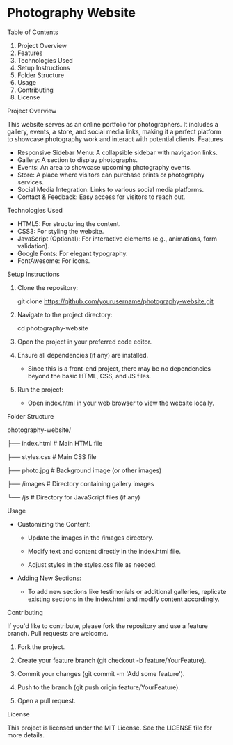 # Photography Website

Table of Contents

1. Project Overview
2. Features
3. Technologies Used
4. Setup Instructions
5. Folder Structure
6. Usage
7. Contributing
8. License


Project Overview

This website serves as an online portfolio for photographers. It includes a gallery, events, a store, and social media links, making it a perfect platform to showcase photography work and interact with potential clients.
Features

- Responsive Sidebar Menu: A collapsible sidebar with navigation links.
- Gallery: A section to display photographs.
- Events: An area to showcase upcoming photography events.
- Store: A place where visitors can purchase prints or photography services.
- Social Media Integration: Links to various social media platforms.
- Contact & Feedback: Easy access for visitors to reach out.

Technologies Used

- HTML5: For structuring the content.
- CSS3: For styling the website.
- JavaScript (Optional): For interactive elements (e.g., animations, form validation).
- Google Fonts: For elegant typography.
- FontAwesome: For icons.

Setup Instructions

1. Clone the repository:

   git clone https://github.com/yourusername/photography-website.git

2. Navigate to the project directory:

   cd photography-website

3. Open the project in your preferred code editor.

4. Ensure all dependencies (if any) are installed.

   - Since this is a front-end project, there may be no dependencies beyond the basic HTML, CSS, and JS files.

5. Run the project:

   - Open index.html in your web browser to view the website locally.

Folder Structure

photography-website/

├── index.html        # Main HTML file

├── styles.css        # Main CSS file

├── photo.jpg         # Background image (or other images)

├── /images           # Directory containing gallery images

└── /js               # Directory for JavaScript files (if any)

Usage

- Customizing the Content:
  - Update the images in the /images directory.

  - Modify text and content directly in the index.html file.

  - Adjust styles in the styles.css file as needed.

- Adding New Sections:

  - To add new sections like testimonials or additional galleries, replicate existing sections in the index.html and modify content accordingly.

Contributing

If you'd like to contribute, please fork the repository and use a feature branch. Pull requests are welcome.

1. Fork the project.

2. Create your feature branch (git checkout -b feature/YourFeature).

3. Commit your changes (git commit -m 'Add some feature').

4. Push to the branch (git push origin feature/YourFeature).

5. Open a pull request.

License

This project is licensed under the MIT License. See the LICENSE file for more details.


